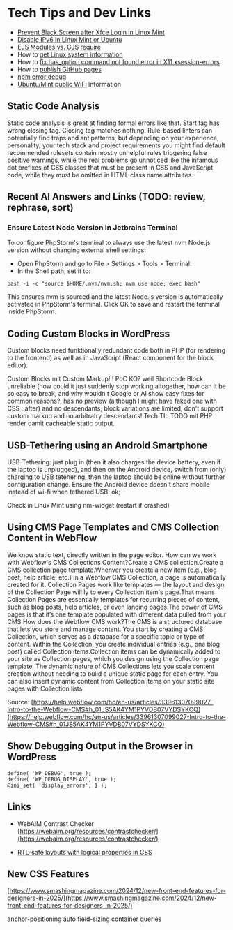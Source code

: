 # Tech Tips and Dev Links

- [Prevent Black Screen after Xfce Login in Linux Mint](techtips/black-screen-linux-mint-xfce.md)
- [Disable IPv6 in Linux Mint or Ubuntu](techtips/disable-ipv6.md)
- [EJS Modules vs. CJS require](techtips/ejs-modules-vs-cjs-require.md)
- How to [get Linux system information](techtips/get-linux-system-information.md)
- How to [fix has_option command not found error in X11 xsession-errors](techtips/has_option-command-not-found.md)
- How to [publish GitHub pages](techtips/publish-github-page.md)
- [npm error debug](techtips/npm-error-debug.md)
- [Ubuntu/Mint public WiFi](techtips/ubuntu-mint-public-wifi.md) information

## Static Code Analysis

Static code analysis is great at finding formal errors like that. Start tag has wrong closing tag. Closing tag matches nothing. Rule-based linters can potentially find traps and antipatterns, but depending on your experience, personality, your tech stack and project requirements you might find default recommended rulesets contain mostly unhelpful rules triggering false positive warnings, while the real problems go unnoticed like the infamous dot prefixes of CSS classes that must be present in CSS and JavaScript code, while they must be omitted in HTML class name attributes.

## Recent AI Answers and Links (TODO: review, rephrase, sort)

### Ensure Latest Node Version in Jetbrains Terminal 

To configure PhpStorm's terminal to always use the latest nvm Node.js version without changing external shell settings:
- Open PhpStorm and go to File > Settings > Tools > Terminal.
- In the Shell path, set it to:

`bash -i -c "source $HOME/.nvm/nvm.sh; nvm use node; exec bash"`

This ensures nvm is sourced and the latest Node.js version is automatically activated in PhpStorm's terminal.
Click OK to save and restart the terminal inside PhpStorm.

## Coding Custom Blocks in WordPress

Custom blocks need funktionally redundant code both in PHP (for rendering to the frontend) as well as in JavaScript (React component for the block editor).

Custom Blocks mit Custom Markup!!! PoC KO? weil Shortcode Block unreliable (how could it just suddenly stop working altogether, how can it be so easy to break, and why wouldn't Google or AI show easy fixes for common reasons?, has no preview (although I might have faked one with CSS ::after) and no descendants; block variations are limited, don't support custom markup and no arbitratry descendants! Tech TIL TODO mit PHP render damit cacheable static output.

## USB-Tethering using an Android Smartphone

USB-Tethering: just plug in (then it also charges the device battery, even if the laptop is unplugged), and then on the Android device, switch from (only) charging to USB tetehering, then the laptop should be online without further configuration change. Ensure the Android device doesn't share mobile instead of wi-fi when tethered USB. ok;

Check in Linux Mint using nm-widget (restart if crashed)


## Using CMS Page Templates and CMS Collection Content in WebFlow

We know static text, directly written in the page editor. How can we work with Webflow's CMS Collections Content?Create a CMS collection.Create a CMS collection page template.Whenver you create a new item (e.g., blog post, help article, etc.) in a Webflow CMS Collection, a page is automatically created for it. Collection Pages work like templates — the layout and design of the Collection Page will ly to every Collection item's page.That means Collection Pages are essentially templates for recurring pieces of content, such as blog posts, help articles, or even landing pages.The power of CMS pages is that it’s one template populated with different data pulled from your CMS.How does the Webflow CMS work?The CMS is a structured database that lets you store and manage content. You start by creating a CMS Collection, which serves as a database for a specific topic or type of content. Within the Collection, you create individual entries (e.g., one blog post) called Collection items.Collection items can be dynamically added to your site as Collection pages, which you design using the Collection page template. The dynamic nature of CMS Collections lets you scale content creation without needing to build a unique static page for each entry. You can also insert dynamic content from Collection items on your static site pages with Collection lists.

Source: [https://help.webflow.com/hc/en-us/articles/33961307099027-Intro-to-the-Webflow-CMS#h_01JS5AK4YM1PYVDB07VYDSYKCQ](https://help.webflow.com/hc/en-us/articles/33961307099027-Intro-to-the-Webflow-CMS#h_01JS5AK4YM1PYVDB07VYDSYKCQ)


## Show Debugging Output in the Browser in WordPress

```
define( 'WP_DEBUG', true );
define( 'WP_DEBUG_DISPLAY', true );
@ini_set( 'display_errors', 1 );
```

## Links

- WebAIM Contrast Checker
[https://webaim.org/resources/contrastchecker/](https://webaim.org/resources/contrastchecker/)

- [RTL-safe layouts with logical properties in CSS](https://dev.to/web_dev-usman/stop-fighting-rtl-layouts-use-css-logical-properties-for-better-design-5g3m)

## New CSS Features

[https://www.smashingmagazine.com/2024/12/new-front-end-features-for-designers-in-2025/](https://www.smashingmagazine.com/2024/12/new-front-end-features-for-designers-in-2025/)

anchor-positioning
auto field-sizing
container queries
<dialog>
exclusive accordions
:focus-visible
:has
hidden=until-found
high-definition colors
<hr> in select
inputmode
min(), max(), clamp()
relative colors
responsive videos
scroll behavior
scroll snap
text-wrap: balance
:user-valid and :user-invalid
View Transitions API

When dealing with large blocks of text, such as paragraphs, you might want to look into text-wrap: pretty to prevent orphans on the last line.

## CSS State Queries

[https://chromestatus.com/feature/5072263730167808](https://chromestatus.com/feature/5072263730167808)

- Whether a sticky positioned container is stuck to one of the edges of the scroll box (stuck)
- Whether a scroll snap aligned container is currently snapped horizontally or vertically (snapped)
- Whether a scroll container can be scrolled in a queried direction (scrollable)

- [https://developer.chrome.com/blog/css-text-box-trim](https://developer.chrome.com/blog/css-text-box-trim)

- [https://12daysofweb.dev/2024/calc-size-and-interpolate-size/](https://12daysofweb.dev/2024/calc-size-and-interpolate-size/)

- [https://css-tricks.com/scroll-driven-animations-notebook/](https://css-tricks.com/scroll-driven-animations-notebook/)

more contemporary CSS
- [https://mailchi.mp/smashingmagazine/472-new-css-features-for-2025?e=376e82ff51](https://mailchi.mp/smashingmagazine/472-new-css-features-for-2025?e=376e82ff51)

Git status: nothing to commit, working tree clean.
Your branch is ahead of 'origin/main' by 2 commits.
Use "git push" to publish your local commits.

## Edit PDF metadata using exiftool
exiftool -Title="New Title" -Author="New Author" -Subject="New Subject" -Keywords="PDF, Metadata" example.pdf
